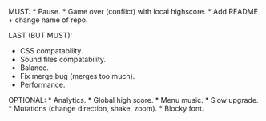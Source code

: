 MUST:
    * Pause.
    * Game over (conflict) with local highscore.
    * Add README + change name of repo.

LAST (BUT MUST):
  * CSS compatability.
  * Sound files compatability.
  * Balance.
  * Fix merge bug (merges too much).
  * Performance.

OPTIONAL:
    * Analytics.
    * Global high score.
    * Menu music.
    * Slow upgrade.
    * Mutations (change direction, shake, zoom).
    * Blocky font.



